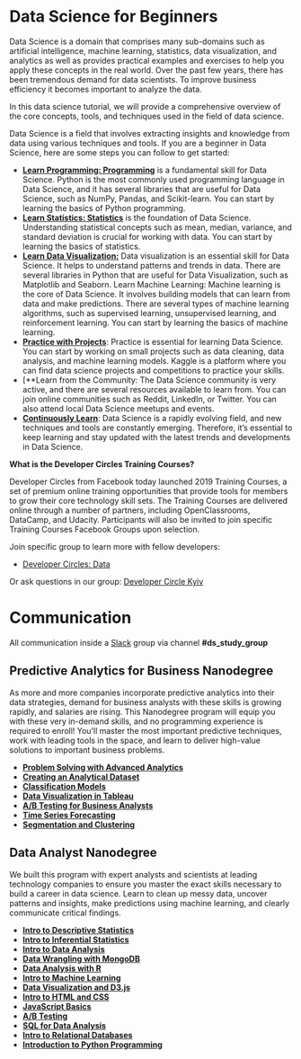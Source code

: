 # Data Science for Beginners 

Data Science is a domain that comprises many sub-domains such as artificial intelligence, machine learning, statistics, data visualization, and analytics as well as provides practical examples and exercises to help you apply these concepts in the real world. Over the past few years, there has been tremendous demand for data scientists. To improve business efficiency it becomes important to analyze the data.

In this data science tutorial, we will provide a comprehensive overview of the core concepts, tools, and techniques used in the field of data science.

Data Science is a field that involves extracting insights and knowledge from data using various techniques and tools. If you are a beginner in Data Science, here are some steps you can follow to get started:

- [**Learn Programming: Programming**]() is a fundamental skill for Data Science. Python is the most commonly used programming language in Data Science, and it has several libraries that are useful for Data Science, such as NumPy, Pandas, and Scikit-learn. You can start by learning the basics of Python programming.
- [**Learn Statistics: Statistics**]()
 is the foundation of Data Science. Understanding statistical concepts such as mean, median, variance, and standard deviation is crucial for working with data. You can start by learning the basics of statistics.
- [**Learn Data Visualization:**]() Data visualization is an essential skill for Data Science. It helps to understand patterns and trends in data. There are several libraries in Python that are useful for Data Visualization, such as Matplotlib and Seaborn.
Learn Machine Learning: Machine learning is the core of Data Science. It involves building models that can learn from data and make predictions. There are several types of machine learning algorithms, such as supervised learning, unsupervised learning, and reinforcement learning. You can start by learning the basics of machine learning.
- [**Practice with Projects**](): 
Practice is essential for learning Data Science. You can start by working on small projects such as data cleaning, data analysis, and machine learning models. Kaggle is a platform where you can find data science projects and competitions to practice your skills.
- [**Learn from the Community: The Data Science community is very active, and there are several resources available to learn from. You can join online communities such as Reddit, LinkedIn, or Twitter. You can also attend local Data Science meetups and events.
- [**Continuously Learn**]():
Data Science is a rapidly evolving field, and new techniques and tools are constantly emerging. Therefore, it’s essential to keep learning and stay updated with the latest trends and developments in Data Science.

**What is the Developer Circles Training Courses?**

Developer Circles from Facebook today launched 2019 Training Courses, a set of premium online training opportunities that provide tools for members to grow their core technology skill sets. The Training Courses are delivered online through a number of partners, including OpenClassrooms, DataCamp, and Udacity. Participants will also be invited to join specific Training Courses Facebook Groups upon selection.

Join specific group to learn more with fellow developers: 
- [Developer Circles: Data](https://www.facebook.com/groups/138761710178602/)

Or ask questions in our group: 
[Developer Circle Kyiv](https://www.facebook.com/groups/devCKyiv/)


 # Communication

All communication inside a  [Slack](https://join.slack.com/t/devckyiv/shared_invite/zt-cck4qiyp-169_rUFUjZyHJg_f9orQXg) group via channel **#ds_study_group** 



## Predictive Analytics for Business Nanodegree

As more and more companies incorporate predictive analytics into their data strategies, demand for business analysts with these skills is growing rapidly, and salaries are rising. This Nanodegree program will equip you with these very in-demand skills, and no programming experience is required to enroll!
You’ll master the most important predictive techniques, work with leading tools in the space, and learn to deliver high-value solutions to important business problems.

- [**Problem Solving with Advanced Analytics**](https://www.udacity.com/course/problem-solving-with-advanced-analytics--ud976)
- [**Creating an Analytical Dataset**](https://www.udacity.com/course/creating-an-analytical-dataset--ud977)
- [**Classification Models**](https://www.udacity.com/course/classification-models--ud978)
- [**Data Visualization in Tableau**](https://www.udacity.com/course/data-visualization-in-tableau--ud1006)
- [**A/B Testing for Business Analysts**](https://www.udacity.com/course/ab-testing--ud979)
- [**Time Series Forecasting**](https://www.udacity.com/course/time-series-forecasting--ud980)
- [**Segmentation and Clustering**](https://www.udacity.com/course/segmentation-and-clustering--ud981)

## Data Analyst Nanodegree

We built this program with expert analysts and scientists at leading technology companies to ensure you master the exact skills necessary to build a career in data science.
Learn to clean up messy data, uncover patterns and insights, make predictions using machine learning, and clearly communicate critical findings.

- [**Intro to Descriptive Statistics**](https://www.udacity.com/course/intro-to-descriptive-statistics--ud827)
- [**Intro to Inferential Statistics**](https://www.udacity.com/course/intro-to-inferential-statistics--ud201)
- [**Intro to Data Analysis**](https://www.udacity.com/course/intro-to-data-analysis--ud170)
- [**Data Wrangling with MongoDB**](https://www.udacity.com/course/data-wrangling-with-mongodb--ud032)
- [**Data Analysis with R**](https://www.udacity.com/course/data-analysis-with-r--ud651)
- [**Intro to Machine Learning**](https://www.udacity.com/course/intro-to-machine-learning--ud120)
- [**Data Visualization and D3.js**](https://www.udacity.com/course/data-visualization-and-d3js--ud507)
- [**Intro to HTML and CSS**](https://www.udacity.com/course/intro-to-html-and-css--ud001) 
- [**JavaScript Basics**](https://www.udacity.com/course/intro-to-javascript--ud803)
- [**A/B Testing**](https://www.udacity.com/course/ab-testing--ud257)
- [**SQL for Data Analysis**](https://www.udacity.com/course/sql-for-data-analysis--ud198)
- [**Intro to Relational Databases**](https://www.udacity.com/course/intro-to-relational-databases--ud197)
- [**Introduction to Python Programming**](https://www.udacity.com/course/introduction-to-python--ud1110)
